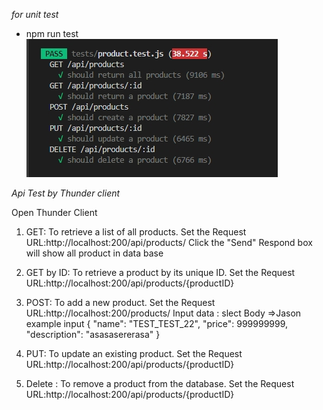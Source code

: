 *for unit test*
- npm run test
![Alt text](image.png)



*Api Test by Thunder client*

Open Thunder Client

1. GET: To retrieve a list of all products.
Set the Request URL:http://localhost:200/api/products/
Click the "Send"
Respond box will show all product in data base

2. GET by ID: To retrieve a product by its unique ID.
Set the Request URL:http://localhost:200/api/products/{productID}

3. POST: To add a new product.
Set the Request URL:http://localhost:200/products/
Input data : slect Body
=>Jason example input 
{
    "name": "TEST_TEST_22",
    "price": 999999999,
    "description": "asasasererasa"
}

4. PUT: To update an existing product.
Set the Request URL:http://localhost:200/api/products/{productID}

5. Delete : To remove a product from the database.
Set the Request URL:http://localhost:200/api/products/{productID}


